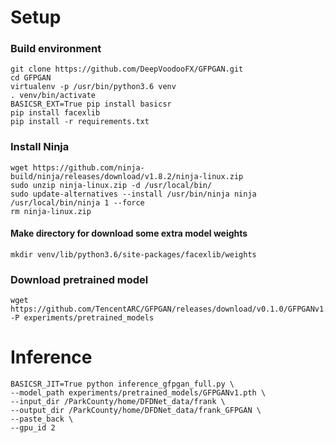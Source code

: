 # Setup

### Build environment
```
git clone https://github.com/DeepVoodooFX/GFPGAN.git
cd GFPGAN
virtualenv -p /usr/bin/python3.6 venv
. venv/bin/activate
BASICSR_EXT=True pip install basicsr
pip install facexlib
pip install -r requirements.txt
```

### Install Ninja
```
wget https://github.com/ninja-build/ninja/releases/download/v1.8.2/ninja-linux.zip
sudo unzip ninja-linux.zip -d /usr/local/bin/
sudo update-alternatives --install /usr/bin/ninja ninja /usr/local/bin/ninja 1 --force 
rm ninja-linux.zip
```

#### Make directory for download some extra model weights
```
mkdir venv/lib/python3.6/site-packages/facexlib/weights
```

### Download pretrained model
```
wget https://github.com/TencentARC/GFPGAN/releases/download/v0.1.0/GFPGANv1.pth -P experiments/pretrained_models
```

# Inference 

```
BASICSR_JIT=True python inference_gfpgan_full.py \
--model_path experiments/pretrained_models/GFPGANv1.pth \
--input_dir /ParkCounty/home/DFDNet_data/frank \
--output_dir /ParkCounty/home/DFDNet_data/frank_GFPGAN \
--paste_back \
--gpu_id 2
```
